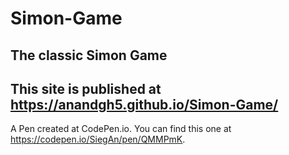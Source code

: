 # Simon-Game
The classic Simon Game
--
This site is published at https://anandgh5.github.io/Simon-Game/
--
A Pen created at CodePen.io. You can find this one at https://codepen.io/SiegAn/pen/QMMPmK.

 



